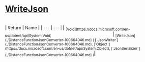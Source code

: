 # [WriteJson](./DistanceFunctionJsonConverter-100664046.md)


<br>
| Return | Name | 
| --- | --- | 
| <sub>[Void](https://docs.microsoft.com/en-us/dotnet/api/System.Void)</sub><img width=200/>| <sub>[WriteJson](./DistanceFunctionJsonConverter-100664046.md) ( [`JsonWriter`](./DistanceFunctionJsonConverter-100664046.md), [`Object`](https://docs.microsoft.com/en-us/dotnet/api/System.Object), [`JsonSerializer`](./DistanceFunctionJsonConverter-100664046.md) )</sub>| <br>


